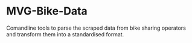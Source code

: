 # MVG-Bike-Data

Comandline tools to parse the scraped data from bike sharing operators and transform them into a standardised format. 
 
